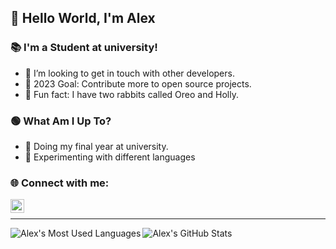 ## 👋 Hello World, I'm Alex 

### 📚 I'm a Student at university!
- 👯 I’m looking to get in touch with other developers.
- 🥅 2023 Goal: Contribute more to open source projects.
- 🐇 Fun fact: I have two rabbits called Oreo and Holly.

### 🟢 What Am I Up To?
- 💪 Doing my final year at university.
- 🧪 Experimenting with different languages

### 🌐 Connect with me:
[<img align="left" title="Alex Betts @ LinkedIn" alt="Alex Betts | LinkedIn" width="22px" src="https://cdn.jsdelivr.net/npm/simple-icons@v3/icons/linkedin.svg" />][linkedin]

<br />

---

<img align="left" alt="Alex's Most Used Languages" src="https://github-readme-stats.vercel.app/api/top-langs/?username=hexbun&layout=compact&title_color=fff&icon_color=79ff97&text_color=9f9f9f&bg_color=151515" />
<img align="left" alt="Alex's GitHub Stats" src="https://github-readme-stats.vercel.app/api/?username=hexbun&show_icons=true&title_color=fff&icon_color=79ff97&text_color=9f9f9f&bg_color=151515" />

[linkedin]: https://www.linkedin.com/in/alex-betts-1a98b9167
